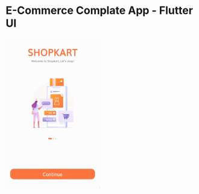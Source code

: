 # E-Commerce Complate App - Flutter UI 









<!-- ![Preview](/intro.gif=250x250) -->

<img src="/intro.gif" width="250" height="400"/>
